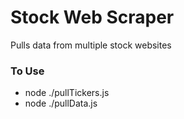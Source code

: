 # Stock Web Scraper

 Pulls data from multiple stock websites

### To Use
 - node ./pullTickers.js
 - node ./pullData.js




